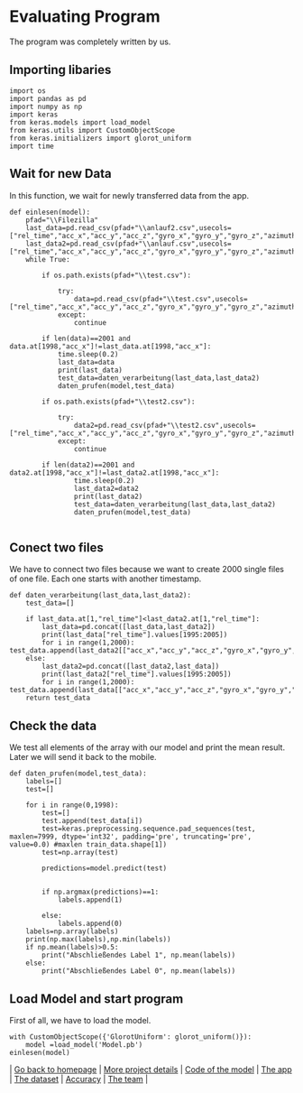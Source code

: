 # Evaluating Program
The program was completely written by us.
## Importing libaries
```
import os
import pandas as pd
import numpy as np
import keras
from keras.models import load_model
from keras.utils import CustomObjectScope
from keras.initializers import glorot_uniform
import time
```
## Wait for new Data
In this function, we wait for newly transferred data from the app. 
```
def einlesen(model):
    pfad="\\Filezilla"
    last_data=pd.read_csv(pfad+"\\anlauf2.csv",usecols=["rel_time","acc_x","acc_y","acc_z","gyro_x","gyro_y","gyro_z","azimuth","pitch","roll"])
    last_data2=pd.read_csv(pfad+"\\anlauf.csv",usecols=["rel_time","acc_x","acc_y","acc_z","gyro_x","gyro_y","gyro_z","azimuth","pitch","roll"])
    while True:
        
        if os.path.exists(pfad+"\\test.csv"):
            
            try:
                data=pd.read_csv(pfad+"\\test.csv",usecols=["rel_time","acc_x","acc_y","acc_z","gyro_x","gyro_y","gyro_z","azimuth","pitch","roll"])
            except:
                continue
            
        if len(data)==2001 and data.at[1998,"acc_x"]!=last_data.at[1998,"acc_x"]:
            time.sleep(0.2)
            last_data=data
            print(last_data)
            test_data=daten_verarbeitung(last_data,last_data2)
            daten_prufen(model,test_data)
        
        if os.path.exists(pfad+"\\test2.csv"):
            
            try:    
                data2=pd.read_csv(pfad+"\\test2.csv",usecols=["rel_time","acc_x","acc_y","acc_z","gyro_x","gyro_y","gyro_z","azimuth","pitch","roll"])
            except:
                continue
       
        if len(data2)==2001 and data2.at[1998,"acc_x"]!=last_data2.at[1998,"acc_x"]:
                time.sleep(0.2)
                last_data2=data2
                print(last_data2)
                test_data=daten_verarbeitung(last_data,last_data2)
                daten_prufen(model,test_data)
        
  ```      
## Conect two files
We have to connect two files because we want to create 2000 single files of one file. Each one starts with another timestamp.
```
def daten_verarbeitung(last_data,last_data2):
    test_data=[]
    
    if last_data.at[1,"rel_time"]<last_data2.at[1,"rel_time"]:
        last_data=pd.concat([last_data,last_data2])
        print(last_data["rel_time"].values[1995:2005])
        for i in range(1,2000):                                         test_data.append(last_data2[["acc_x","acc_y","acc_z","gyro_x","gyro_y","gyro_z","azimuth","pitch","roll"]].values[i:2000+i])
    else:
        last_data2=pd.concat([last_data2,last_data])
        print(last_data2["rel_time"].values[1995:2005])
        for i in range(1,2000):         test_data.append(last_data[["acc_x","acc_y","acc_z","gyro_x","gyro_y","gyro_z","azimuth","pitch","roll"]].values[i:2000+i])
    return test_data
   ```     

## Check the data
We test all elements of the array with our model and print the mean result. Later we will send it back to the mobile.
```
def daten_prufen(model,test_data):
    labels=[]    
    test=[]

    for i in range(0,1998):
        test=[]
        test.append(test_data[i])
        test=keras.preprocessing.sequence.pad_sequences(test, maxlen=7999, dtype='int32', padding='pre', truncating='pre', value=0.0) #maxlen train_data.shape[1])
        test=np.array(test)
  
        predictions=model.predict(test)
     
        
        if np.argmax(predictions)==1:
            labels.append(1) 
            
        else:
            labels.append(0)         
    labels=np.array(labels)
    print(np.max(labels),np.min(labels))
    if np.mean(labels)>0.5:
        print("Abschließendes Label 1", np.mean(labels))
    else:
        print("Abschließendes Label 0", np.mean(labels))
```
## Load Model and start program
First of all, we have to load the model.
```
with CustomObjectScope({'GlorotUniform': glorot_uniform()}):
    model =load_model('Model.pb') 
einlesen(model)
```


| [Go back to homepage](https://matheli.github.io/Fall_Detection_App_AI/.) | [More project details](https://matheli.github.io/Fall_Detection_App_AI/posts/More%20details.html) | [Code of the model](https://matheli.github.io/Fall_Detection_App_AI/posts/First_model.html) | [The app](https://matheli.github.io/Fall_Detection_App_AI/posts/The_app_code.html) | [The dataset](https://matheli.github.io/Fall_Detection_App_AI/posts/The_dataset.html) | [Accuracy](https://matheli.github.io/Fall_Detection_App_AI/posts/Accuracy.html) | [The team](https://matheli.github.io/Fall_Detection_App_AI/posts/The_team/The_team.html) |

